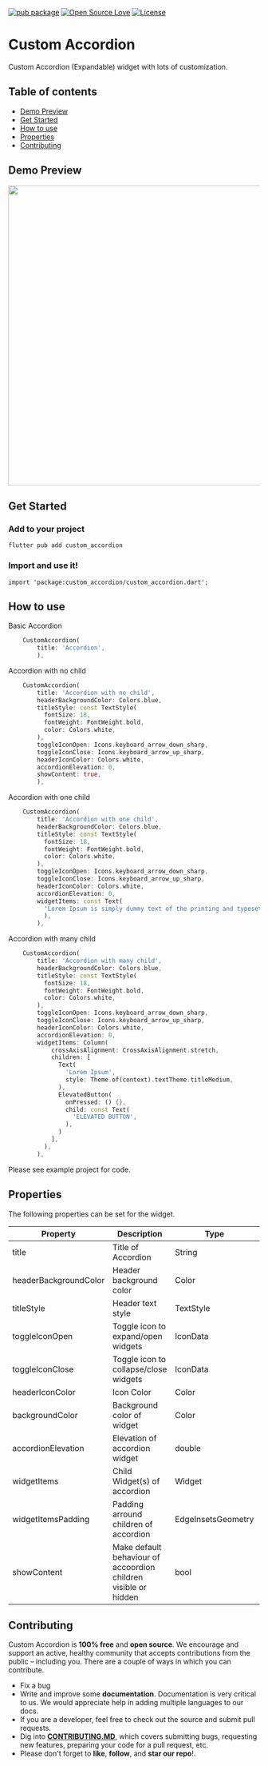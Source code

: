 [![pub package](https://img.shields.io/pub/v/custom_accordion.svg)](https://pub.dartlang.org/packages/custom_accordion) [![Open Source Love](https://badges.frapsoft.com/os/v1/open-source.svg?v=102)](https://opensource.org/licenses/MIT) [![License](https://img.shields.io/badge/license-MIT-orange.svg)](https://github.com/zeeshanayaz/custom_accordion/blob/master/LICENSE) 

# Custom Accordion

Custom Accordion (Expandable) widget with lots of customization.

## Table of contents 
- [Demo Preview](#demo-preview)
- [Get Started](#get-started)
- [How to use](#how-to-use)
- [Properties](#properties)
- [Contributing](#contributing)


## Demo Preview

<img src="https://github.com/zeeshanayaz/custom_accordion/raw/master/demo/custom_accordion_example.gif" height="600" />

## Get Started

### Add to your project
```
flutter pub add custom_accordion
```

### Import and use it!
```
import 'package:custom_accordion/custom_accordion.dart';
```

## How to use

Basic Accordion
```dart
    CustomAccordion(
        title: 'Accordion',
        ),
```

Accordion with no child
```dart
    CustomAccordion(
        title: 'Accordion with no child',
        headerBackgroundColor: Colors.blue,
        titleStyle: const TextStyle(
          fontSize: 18,
          fontWeight: FontWeight.bold,
          color: Colors.white,
        ),
        toggleIconOpen: Icons.keyboard_arrow_down_sharp,
        toggleIconClose: Icons.keyboard_arrow_up_sharp,
        headerIconColor: Colors.white,
        accordionElevation: 0,
        showContent: true,
        ),
```

Accordion with one child
```dart
    CustomAccordion(
        title: 'Accordion with one child',
        headerBackgroundColor: Colors.blue,
        titleStyle: const TextStyle(
          fontSize: 18,
          fontWeight: FontWeight.bold,
          color: Colors.white,
        ),
        toggleIconOpen: Icons.keyboard_arrow_down_sharp,
        toggleIconClose: Icons.keyboard_arrow_up_sharp,
        headerIconColor: Colors.white,
        accordionElevation: 0,
        widgetItems: const Text(
          'Lorem Ipsum is simply dummy text of the printing and typesetting industry. Lorem Ipsum has been the industry\'s standard dummy text ever since the 1500s, when an unknown printer took a galley of type and scrambled it to make a type specimen book. It has survived not only five centuries, but also the leap into electronic typesetting, remaining essentially unchanged. It was popularised in the 1960s with the release of Letraset sheets containing Lorem Ipsum passages, and more recently with desktop publishing software like Aldus PageMaker including versions of Lorem Ipsum.',
          ),
        ),
```
Accordion with many child
```dart
    CustomAccordion(
        title: 'Accordion with many child',
        headerBackgroundColor: Colors.blue,
        titleStyle: const TextStyle(
          fontSize: 18,
          fontWeight: FontWeight.bold,
          color: Colors.white,
        ),
        toggleIconOpen: Icons.keyboard_arrow_down_sharp,
        toggleIconClose: Icons.keyboard_arrow_up_sharp,
        headerIconColor: Colors.white,
        accordionElevation: 0,
        widgetItems: Column(
            crossAxisAlignment: CrossAxisAlignment.stretch,
            children: [
              Text(
                'Lorem Ipsum',
                style: Theme.of(context).textTheme.titleMedium,
              ),
              ElevatedButton(
                onPressed: () {},
                child: const Text(
                  'ELEVATED BUTTON',
                ),
              )
            ],
          ),
        ),
```

Please see example project for code.


## Properties

The following properties can be set for the widget.

|Property|Description|Type|Required|Default value|
| ---- | ---- | ---- | ---- | ---- |
| title | Title of Accordion | String | Yes |  |
| headerBackgroundColor | Header background color | Color | No | Theme.of(context).splashColor |
| titleStyle | Header text style | TextStyle | No | Theme.of(context).textTheme.titleLarge |
| toggleIconOpen | Toggle icon to expand/open widgets | IconData | No | Icons.arrow_drop_down |
| toggleIconClose | Toggle icon to collapse/close widgets | IconData | No | Icons.arrow_drop_up |
| headerIconColor | Icon Color | Color | No | Theme.of(context).iconTheme.color |
| backgroundColor | Background color of widget | Color | No | Theme.of(context).cardColor |
| accordionElevation | Elevation of accordion widget | double | No | Theme.of(context).cardTheme.elevation |
| widgetItems | Child Widget(s) of accordion | Widget | No | Text() |
| widgetItemsPadding | Padding arround children of accordion | EdgeInsetsGeometry | No | EdgeInsets.all(10) |
| showContent | Make default behaviour of accoordion children visible or hidden | bool | No | false |


## Contributing

Custom Accordion is **100% free** and **open source**. We encourage and support an active, healthy community that accepts contributions from the public &ndash; including you. There are a couple of ways in which you can contribute.

  * Fix a bug
  * Write and improve some **documentation**. Documentation is very critical to us. We would appreciate help in adding multiple languages to our docs.
  * If you are a developer, feel free to check out the source and submit pull requests.
  * Dig into [**CONTRIBUTING.MD**](CONTRIBUTING.md), which covers submitting bugs, requesting new features, preparing your code for a pull request, etc.
  * Please don't forget to **like**, **follow**, and **star our repo**!.
